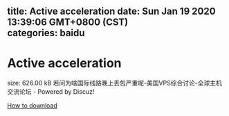 
title: Active acceleration
date: Sun Jan 19 2020 13:39:06 GMT+0800 (CST)    
categories: baidu
---

# Active acceleration
size: 626.00 kB
 若问为啥国际线路晚上丢包严重呢-美国VPS综合讨论-全球主机交流论坛 - Powered by Discuz!
 

[How to download](https://bpcam.bemobtrk.com/go/2ceec3aa-1ca2-46d6-b9ff-aaa5c184517c?jno=476)
